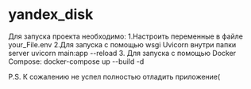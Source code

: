 # yandex_disk
Для запуска проекта необходимо:
1.Настроить переменные в файле your_File.env
2.Для запуска с помощью wsgi Uvicorn внутри папки server
uvicorn main:app --reload
3. Для запуска с помощью Docker Compose:
docker-compose  up --build -d

P.S. К сожалению не успел полностью отладить приложение(
